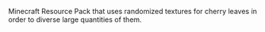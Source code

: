 Minecraft Resource Pack that uses randomized textures for cherry leaves in order to diverse large quantities of them.
